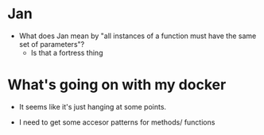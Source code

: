 # Jan

* What does Jan mean by "all instances of a function must have the same set of parameters"?
  * Is that a fortress thing


# What's going on with my docker

* It seems like it's just hanging at some points.

* I need to get some accesor patterns for methods/ functions
